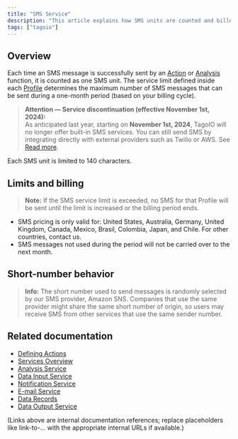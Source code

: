 ```yaml
---
title: "SMS Service"
description: "This article explains how SMS units are counted and billed in TagoIO, outlines limits and country coverage, and provides important notices about service discontinuation and short-number behavior."
tags: ["tagoio"]
---
```


## Overview
Each time an SMS message is successfully sent by an [Action](link-to-action) or [Analysis](link-to-analysis) function, it is counted as one SMS unit. The service limit defined inside each [Profile](link-to-profile) determines the maximum number of SMS messages that can be sent during a one-month period (based on your billing cycle).

> **Attention — Service discontinuation (effective November 1st, 2024):**  
> As anticipated last year, starting on **November 1st, 2024**, TagoIO will no longer offer built-in SMS services. You can still send SMS by integrating directly with external providers such as Twilio or AWS. See [Read more](link-to-read-more).

Each SMS unit is limited to 140 characters.

## Limits and billing
> **Note:** If the SMS service limit is exceeded, no SMS for that Profile will be sent until the limit is increased or the billing period ends.

- SMS pricing is only valid for: United States, Australia, Germany, United Kingdom, Canada, Mexico, Brasil, Colombia, Japan, and Chile. For other countries, contact us.
- SMS messages not used during the period will not be carried over to the next month.

## Short-number behavior
> **Info:** The short number used to send messages is randomly selected by our SMS provider, Amazon SNS. Companies that use the same provider might share the same short number of origin, so users may receive SMS from other services that use the same sender number.

## Related documentation
- [Defining Actions](link-to-defining-actions)
- [Services Overview](link-to-services-overview)
- [Analysis Service](link-to-analysis-service)
- [Data Input Service](link-to-data-input-service)
- [Notification Service](link-to-notification-service)
- [E-mail Service](link-to-email-service)
- [Data Records](link-to-data-records)
- [Data Output Service](link-to-data-output-service)

(Links above are internal documentation references; replace placeholders like link-to-... with the appropriate internal URLs if available.)